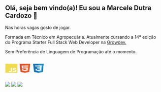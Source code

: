 ## Olá, seja bem vindo(a)! Eu sou a Marcele Dutra Cardozo :sparkling_heart:

<p align="left">
  Nas horas vagas gosto de jogar.
</p>

<p align="left">
  Formada em Técnico em Agropecuária.
  Atualmente cursando a 14ª edição do Programa Starter Full Stack Web Developer na <a href="https://growdev.com.br" alt="Growdev">Growdev.</a>
</p>

<p align="left">
  Sem Preferência de Linguagem de Programação até o momento.
 </p>

<div style="display: inline_block"><br>
  <img align="center" alt="Mar-Js" height="30" width="40" src="https://raw.githubusercontent.com/devicons/devicon/master/icons/javascript/javascript-plain.svg">
  <img align="center" alt="Mar-HTML" height="30" width="40" src="https://raw.githubusercontent.com/devicons/devicon/master/icons/html5/html5-original.svg">
  <img align="center" alt="Mar-CSS" height="30" width="40" src="https://raw.githubusercontent.com/devicons/devicon/master/icons/css3/css3-original.svg">
</div>
  
  ##
 
<div> 
   <a href="https://www.instagram.com/mahdcz/" target="_blank"><img src="https://img.shields.io/badge/-Instagram-%23E4405F?style=for-the-badge&logo=instagram&logoColor=white" target="_blank"></a>
  <a href = "mailto:marcelecardozo@gmail.com"><img src="https://img.shields.io/badge/-Gmail-%23333?style=for-the-badge&logo=gmail&logoColor=white" target="_blank"></a>
  <a href="https://www.linkedin.com/in/marceledutra/" target="_blank"><img src="https://img.shields.io/badge/-LinkedIn-%230077B5?style=for-the-badge&logo=linkedin&logoColor=white" target="_blank"></a> 
  
</div>
